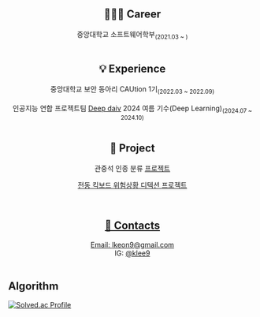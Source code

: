 <div align="center">
<br/>

## 🧑🏻‍💻 Career
  <p>중앙대학교 소프트웨어학부<sub/>(2021.03 ~ )<sub/></br></sub></br>


## 💡 Experience
  <p>중앙대학교 보안 동아리 CAUtion 1기<sub/>(2022.03 ~ 2022.09)<sub/></br>
  <p>인공지능 연합 프로젝트팀 <a href="https://deepdaiv.oopy.io/">Deep daiv</a> 2024 여름 기수(Deep Learning)<sub/>(2024.07 ~ 2024.10)<sub/></br></br>


## 🔎 Project
  <p>관중석 인종 분류 <a href="https://github.com/klee9/Spectator-Ethnicity-Classifier">프로젝트</p>
  <p>전동 킥보드 위험상황 디텍션 <a href="https://github.com/klee9/Kickboard-Detection">프로젝트</p>
  
<br/>
  
## 🌱 Contacts
  Email: lkeon9@gmail.com<br>
  IG: <a href="https://www.instagram.com/klee9/">@klee9</a><br><br>

</div>

## Algorithm
[![Solved.ac Profile](http://mazassumnida.wtf/api/v2/generate_badge?boj=klee9)](https://solved.ac/klee9/)

